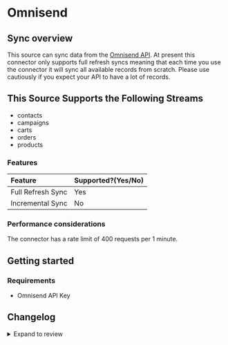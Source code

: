 # Omnisend

## Sync overview

This source can sync data from the [Omnisend API](https://api-docs.omnisend.com/reference/intro). At present this connector only supports full refresh syncs meaning that each time you use the connector it will sync all available records from scratch. Please use cautiously if you expect your API to have a lot of records.

## This Source Supports the Following Streams

- contacts
- campaigns
- carts
- orders
- products

### Features

| Feature           | Supported?\(Yes/No\) |
|:------------------|:---------------------|
| Full Refresh Sync | Yes                  |
| Incremental Sync  | No                   |

### Performance considerations

The connector has a rate limit of 400 requests per 1 minute.

## Getting started

### Requirements

- Omnisend API Key

## Changelog

<details>
  <summary>Expand to review</summary>

| Version | Date       | Pull Request                                             | Subject        |
|:--------|:-----------| :------------------------------------------------------- | :------------- |
| 0.3.12 | 2025-05-17 | [60556](https://github.com/airbytehq/airbyte/pull/60556) | Update dependencies |
| 0.3.11 | 2025-05-10 | [60078](https://github.com/airbytehq/airbyte/pull/60078) | Update dependencies |
| 0.3.10 | 2025-05-03 | [59470](https://github.com/airbytehq/airbyte/pull/59470) | Update dependencies |
| 0.3.9 | 2025-04-27 | [59086](https://github.com/airbytehq/airbyte/pull/59086) | Update dependencies |
| 0.3.8 | 2025-04-19 | [58483](https://github.com/airbytehq/airbyte/pull/58483) | Update dependencies |
| 0.3.7 | 2025-04-12 | [57871](https://github.com/airbytehq/airbyte/pull/57871) | Update dependencies |
| 0.3.6 | 2025-04-05 | [57341](https://github.com/airbytehq/airbyte/pull/57341) | Update dependencies |
| 0.3.5 | 2025-03-29 | [56802](https://github.com/airbytehq/airbyte/pull/56802) | Update dependencies |
| 0.3.4 | 2025-03-22 | [56170](https://github.com/airbytehq/airbyte/pull/56170) | Update dependencies |
| 0.3.3 | 2025-03-08 | [55057](https://github.com/airbytehq/airbyte/pull/55057) | Update dependencies |
| 0.3.2 | 2025-02-23 | [54561](https://github.com/airbytehq/airbyte/pull/54561) | Update dependencies |
| 0.3.1 | 2025-02-15 | [53999](https://github.com/airbytehq/airbyte/pull/53999) | Update dependencies |
| 0.3.0 | 2025-02-07 | [53208](https://github.com/airbytehq/airbyte/pull/53208) | update schemas and make dynamic |
| 0.2.11 | 2025-02-08 | [53487](https://github.com/airbytehq/airbyte/pull/53487) | Update dependencies |
| 0.2.10 | 2025-02-03 | [52699](https://github.com/airbytehq/airbyte/pull/52699) | Fix pagination |
| 0.2.9 | 2025-02-01 | [52987](https://github.com/airbytehq/airbyte/pull/52987) | Update dependencies |
| 0.2.8 | 2025-01-25 | [52478](https://github.com/airbytehq/airbyte/pull/52478) | Update dependencies |
| 0.2.7 | 2025-01-18 | [51859](https://github.com/airbytehq/airbyte/pull/51859) | Update dependencies |
| 0.2.6 | 2025-01-11 | [51205](https://github.com/airbytehq/airbyte/pull/51205) | Update dependencies |
| 0.2.5 | 2024-12-28 | [50291](https://github.com/airbytehq/airbyte/pull/50291) | Update dependencies |
| 0.2.4 | 2024-12-14 | [49674](https://github.com/airbytehq/airbyte/pull/49674) | Update dependencies |
| 0.2.3 | 2024-12-12 | [49365](https://github.com/airbytehq/airbyte/pull/49365) | Update dependencies |
| 0.2.2 | 2024-12-11 | [48284](https://github.com/airbytehq/airbyte/pull/48284) | Starting with this version, the Docker image is now rootless. Please note that this and future versions will not be compatible with Airbyte versions earlier than 0.64 |
| 0.2.1 | 2024-10-29 | [47474](https://github.com/airbytehq/airbyte/pull/47474) | Update dependencies |
| 0.2.0 | 2024-08-19 | [44411](https://github.com/airbytehq/airbyte/pull/44411) | Refactor connector to manifest-only format |
| 0.1.13 | 2024-08-17 | [44307](https://github.com/airbytehq/airbyte/pull/44307) | Update dependencies |
| 0.1.12 | 2024-08-12 | [43727](https://github.com/airbytehq/airbyte/pull/43727) | Update dependencies |
| 0.1.11 | 2024-08-10 | [43581](https://github.com/airbytehq/airbyte/pull/43581) | Update dependencies |
| 0.1.10 | 2024-08-03 | [42745](https://github.com/airbytehq/airbyte/pull/42745) | Update dependencies |
| 0.1.9 | 2024-07-20 | [42325](https://github.com/airbytehq/airbyte/pull/42325) | Update dependencies |
| 0.1.8 | 2024-07-13 | [41697](https://github.com/airbytehq/airbyte/pull/41697) | Update dependencies |
| 0.1.7 | 2024-07-10 | [41454](https://github.com/airbytehq/airbyte/pull/41454) | Update dependencies |
| 0.1.6 | 2024-07-09 | [41319](https://github.com/airbytehq/airbyte/pull/41319) | Update dependencies |
| 0.1.5 | 2024-07-06 | [40969](https://github.com/airbytehq/airbyte/pull/40969) | Update dependencies |
| 0.1.4 | 2024-06-28 | [38664](https://github.com/airbytehq/airbyte/pull/38664) | Make connector compatible with Builder |
| 0.1.3 | 2024-06-25 | [40440](https://github.com/airbytehq/airbyte/pull/40440) | Update dependencies |
| 0.1.2 | 2024-06-22 | [40167](https://github.com/airbytehq/airbyte/pull/40167) | Update dependencies |
| 0.1.1 | 2024-05-30 | [38533](https://github.com/airbytehq/airbyte/pull/38533) | [autopull] base image + poetry + up_to_date |
| 0.1.0 | 2022-10-25 | [18577](https://github.com/airbytehq/airbyte/pull/18577) | Initial commit |

</details>
